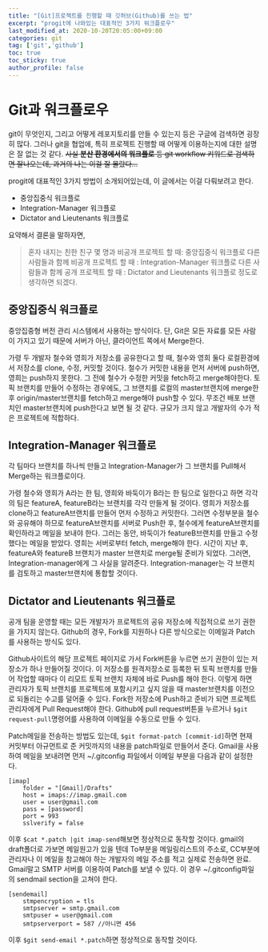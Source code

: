 ```yaml
---
title: "[Git]프로젝트를 진행할 때 깃허브(Github)를 쓰는 법"
excerpt: "progit에 나와있는 대표적인 3가지 워크플로우"
last_modified_at: 2020-10-20T20:05:00+09:00
categories: git
tag: ['git','github']
toc: true
toc_sticky: true
author_profile: false
---
```


# Git과 워크플로우

git이 무엇인지, 그리고 어떻게 레포지토리를 만들 수 있는지 등은 구글에 검색하면 굉장히 많다.
그러나 git을 협업에, 특히 프로젝트 진행할 때 어떻게 이용하는지에 대한 설명은 잘 없는 것 같다.
~~사실 **분산 환경에서의 워크플로** 등 git workflow 키워드로 검색하면 잘나오는데, 과거의 나는 이걸 잘 몰랐다...~~

progit에 대표적인 3가지 방법이 소개되어있는데, 이 글에서는 이걸 다뤄보려고 한다.
* 중앙집중식 워크플로
* Integration-Manager 워크플로
* Dictator and Lieutenants 워크플로

요약해서 결론을 말하자면,
> 혼자 내지는 친한 친구 몇 명과 비공개 프로젝트 할 때: 중앙집중식 워크플로
> 다른 사람들과 함께 비공개 프로젝트 할 때           : Integration-Manager 워크플로
> 다른 사람들과 함께 공개 프로젝트 할 때             : Dictator and Lieutenants 워크플로
정도로 생각하면 되겠다.

## 중앙집중식 워크플로

중앙집중형 버전 관리 시스템에서 사용하는 방식이다. 단, Git은 모든 자료를 모든 사람이 가지고 있기 때문에 서버가 아닌, 클라이언트 쪽에서 Merge한다.

가령 두 개발자 철수와 영희가 저장소를 공유한다고 할 때, 철수와 영희 둘다 로컬환경에서 저장소를 clone, 수정, 커밋할 것이다.
철수가 커밋한 내용을 먼저 서버에 push하면, 영희는 push하지 못한다. 그 전에 철수가 수정한 커밋을 fetch하고 merge해야한다.
토픽 브랜치를 만들어 수정하는 경우에도, 그 브랜치를 로컬의 master브랜치에 merge한 후 origin/master브랜치를 fetch하고 merge해야 push할 수 있다.
무조건 배포 브랜치인 master브랜치에 push한다고 보면 될 것 같다. 규모가 크지 않고 개발자의 수가 적은 프로젝트에 적합하다.

## Integration-Manager 워크플로

각 팀마다 브랜치를 하나씩 만들고 Integration-Manager가 그 브랜치를 Pull해서 Merge하는 워크플로이다.

가령 철수와 영희가 A라는 한 팀, 영희와 바둑이가 B라는 한 팀으로 일한다고 하면 각각의 팀은 featureA, featureB라는 브랜치를 각각 만들게 될 것이다.
영희가 저장소를 clone하고 featureA브랜치를 만들어 먼저 수정하고 커밋한다. 그러면 수정부분을 철수와 공유해야 하므로 featureA브랜치를 서버로 Push한 후, 철수에게 featureA브랜치를 확인하라고 메일을 보내야 한다.
그러는 동안, 바둑이가 featureB브랜치를 만들고 수정했다는 메일을 받았다. 영희는 서버로부터 fetch, merge해야 한다.
시간이 지난 후, featureA와 featureB 브랜치가 master 브랜치로 merge될 준비가 되었다. 그러면, Integration-manager에게 그 사실을 알려준다. Integration-manager는 각 브랜치를 검토하고 master브랜치에 통합할 것이다.

## Dictator and Lieutenants 워크플로

공개 팀을 운영할 때는 모든 개발자가 프로젝트의 공유 저장소에 직접적으로 쓰기 권한을 가지지 않는다. Github의 경우, Fork를 지원하나 다른 방식으로는 이메일과 Patch를 사용하는 방식도 있다.

Github사이트의 해당 프로젝트 페이지로 가서 Fork버튼을 누르면 쓰기 권한이 있는 저장소가 하나 만들어질 것이다. 이 저장소를 원격저장소로 등록한 뒤 토픽 브랜치를 만들어 작업할 때마다 이 리모트 토픽 브랜치 자체에 바로 Push를 해야 한다. 이렇게 하면 관리자가 토픽 브랜치를 프로젝트에 포함시키고 싶지 않을 때 master브랜치를 이전으로 되돌리는 수고를 덜어줄 수 있다.
Fork한 저장소에 Push하고 준비가 되면 프로젝트 관리자에게 Pull Request해야 한다. Github에 pull request버튼을 누르거나 `$git request-pull`명령어를 사용하여 이메일을 수동으로 만들 수 있다.

Patch메일을 전송하는 방법도 있는데, `$git format-patch [commit-id]`하면 현재 커밋부터 아규먼트로 준 커밋까지의 내용을 patch파일로 만들어서 준다. Gmail을 사용하여 메일을 보내려면 먼저 ~/.gitconfig 파일에서 이메일 부분을 다음과 같이 설정한다.

``` shell
[imap]
    folder = "[Gmail]/Drafts"
    host = imaps://imap.gmail.com
    user = user@gmail.com
    pass = [password]
    port = 993
    sslverify = false
```
이후 `$cat *.patch |git imap-send`해보면 정상적으로 동작할 것이다. gmail의 draft폴더로 가보면 메일원고가 있을 텐데 To부분을 메일링리스트의 주소로, CC부분에 관리자나 이 메일을 참고해야 하는 개발자의 메일 주소를 적고 실제로 전송하면 완료.
Gmail말고 SMTP 서버를 이용하여 Patch를 보낼 수 있다. 이 경우 ~/.gitconfig파일의 sendmail section을 고쳐야 한다.

``` shell
[sendemail]
    stmpencryption = tls
    smtpserver = smtp.gmail.com
    smtpuser = user@gmail.com
    smtpserverport = 587 //아니면 456
```
이후 `$git send-email *.patch`하면 정상적으로 동작할 것이다.